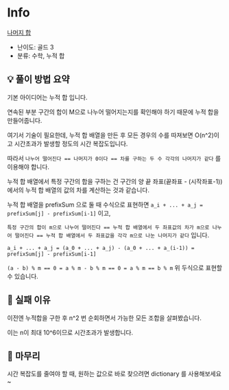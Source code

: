 # Info
[나머지 합](https://boj.kr/10986)

- 난이도: 골드 3
- 분류: 수학, 누적 합

## 💡 풀이 방법 요약

기본 아이디어는 누적 합 입니다.

연속된 부분 구간의 합이 M으로 나누어 떨어지는지를 확인해야 하기 때문에 누적 합을 만들어줍니다.

여기서 기술이 필요한데, 누적 합 배열을 만든 후 모든 경우의 수를 따져보면 O(n^2)이고 시간초과가 발생할 정도의 시간 복잡도입니다.

따라서 `나누어 떨어진다 == 나머지가 0이다 == 차를 구하는 두 수 각각의 나머지가 같다` 를 이용해야 합니다.

누적 합 배열에서 특정 구간의 합을 구하는 건 구간의 양 끝 좌표(끝좌표 - (시작좌표-1))에서의 누적 합 배열의 값의 차를 계산하는 것과 같습니다.

누적 합 배열을 prefixSum 으로 둘 때 수식으로 표현하면 `a_i + ... + a_j = prefixSum[j] - prefixSum[i-1]` 이고,

`특정 구간의 합이 m으로 나누어 떨어진다 == 누적 합 배열에서 두 좌표값의 차가 m으로 나누어 떨어진다 == 누적 합 배열에서 두 좌표값을 각각 m으로 나눈 나머지가 같다` 입니다.

`a_i + ... + a_j = (a_0 + ... + a_j) - (a_0 + ... + a_(i-1)) = prefixSum[j] - prefixSum[i-1]`

`(a - b) % m == 0 = a % m - b % m == 0 = a % m == b % m` 위 두식으로 표현할 수 있습니다.

## 👀 실패 이유

이전엔 누적합을 구한 후 n^2 번 순회하면서 가능한 모든 조합을 살펴봤습니다.

이는 n이 최대 10^6이므로 시간초과가 발생합니다.

## 🙂 마무리

시간 복잡도를 줄여야 할 때, 원하는 값으로 바로 찾으려면 dictionary 를 사용해보세요~
